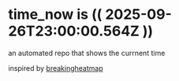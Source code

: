 # time_now is (( 2025-09-26T23:00:00.564Z ))

an automated repo that shows the currnent time

inspired by [breakingheatmap](https://github.com/breakingheatmap/breakingheatmap)